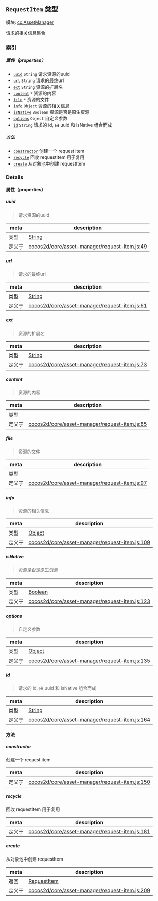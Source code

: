 ## `RequestItem` 类型



模块: [cc.AssetManager](../modules/cc.AssetManager.md)


请求的相关信息集合



### 索引

##### 属性（properties）

  - [`uuid`](#uuid) `String` 请求资源的uuid
  - [`url`](#url) `String` 请求的最终url
  - [`ext`](#ext) `String` 资源的扩展名
  - [`content`](#content) `*` 资源的内容
  - [`file`](#file) `*` 资源的文件
  - [`info`](#info) `Object` 资源的相关信息
  - [`isNative`](#isnative) `Boolean` 资源是否是原生资源
  - [`options`](#options) `Object` 自定义参数
  - [`id`](#id) `String` 请求的 id, 由 uuid 和 isNative 组合而成



##### 方法

  - [`constructor`](#constructor) 创建一个 request item
  - [`recycle`](#recycle) 回收 requestItem 用于复用
  - [`create`](#create) 从对象池中创建 requestItem



### Details


#### 属性（properties）


##### uuid

> 请求资源的uuid

| meta | description |
|------|-------------|
| 类型 | <a href="https://developer.mozilla.org/en/JavaScript/Reference/Global_Objects/String" class="crosslink external" target="_blank">String</a> |
| 定义于 | [cocos2d/core/asset-manager/request-item.js:49](https://github.com/cocos-creator/engine/blob/793ed1e41a1e981ef927cb5ecccb6f051f942b50/cocos2d/core/asset-manager/request-item.js#L49) |



##### url

> 请求的最终url

| meta | description |
|------|-------------|
| 类型 | <a href="https://developer.mozilla.org/en/JavaScript/Reference/Global_Objects/String" class="crosslink external" target="_blank">String</a> |
| 定义于 | [cocos2d/core/asset-manager/request-item.js:61](https://github.com/cocos-creator/engine/blob/793ed1e41a1e981ef927cb5ecccb6f051f942b50/cocos2d/core/asset-manager/request-item.js#L61) |



##### ext

> 资源的扩展名

| meta | description |
|------|-------------|
| 类型 | <a href="https://developer.mozilla.org/en/JavaScript/Reference/Global_Objects/String" class="crosslink external" target="_blank">String</a> |
| 定义于 | [cocos2d/core/asset-manager/request-item.js:73](https://github.com/cocos-creator/engine/blob/793ed1e41a1e981ef927cb5ecccb6f051f942b50/cocos2d/core/asset-manager/request-item.js#L73) |



##### content

> 资源的内容

| meta | description |
|------|-------------|
| 类型 |  |
| 定义于 | [cocos2d/core/asset-manager/request-item.js:85](https://github.com/cocos-creator/engine/blob/793ed1e41a1e981ef927cb5ecccb6f051f942b50/cocos2d/core/asset-manager/request-item.js#L85) |



##### file

> 资源的文件

| meta | description |
|------|-------------|
| 类型 |  |
| 定义于 | [cocos2d/core/asset-manager/request-item.js:97](https://github.com/cocos-creator/engine/blob/793ed1e41a1e981ef927cb5ecccb6f051f942b50/cocos2d/core/asset-manager/request-item.js#L97) |



##### info

> 资源的相关信息

| meta | description |
|------|-------------|
| 类型 | <a href="https://developer.mozilla.org/en/JavaScript/Reference/Global_Objects/Object" class="crosslink external" target="_blank">Object</a> |
| 定义于 | [cocos2d/core/asset-manager/request-item.js:109](https://github.com/cocos-creator/engine/blob/793ed1e41a1e981ef927cb5ecccb6f051f942b50/cocos2d/core/asset-manager/request-item.js#L109) |



##### isNative

> 资源是否是原生资源

| meta | description |
|------|-------------|
| 类型 | <a href="https://developer.mozilla.org/en/JavaScript/Reference/Global_Objects/Boolean" class="crosslink external" target="_blank">Boolean</a> |
| 定义于 | [cocos2d/core/asset-manager/request-item.js:123](https://github.com/cocos-creator/engine/blob/793ed1e41a1e981ef927cb5ecccb6f051f942b50/cocos2d/core/asset-manager/request-item.js#L123) |



##### options

> 自定义参数

| meta | description |
|------|-------------|
| 类型 | <a href="https://developer.mozilla.org/en/JavaScript/Reference/Global_Objects/Object" class="crosslink external" target="_blank">Object</a> |
| 定义于 | [cocos2d/core/asset-manager/request-item.js:135](https://github.com/cocos-creator/engine/blob/793ed1e41a1e981ef927cb5ecccb6f051f942b50/cocos2d/core/asset-manager/request-item.js#L135) |



##### id

> 请求的 id, 由 uuid 和 isNative 组合而成

| meta | description |
|------|-------------|
| 类型 | <a href="https://developer.mozilla.org/en/JavaScript/Reference/Global_Objects/String" class="crosslink external" target="_blank">String</a> |
| 定义于 | [cocos2d/core/asset-manager/request-item.js:164](https://github.com/cocos-creator/engine/blob/793ed1e41a1e981ef927cb5ecccb6f051f942b50/cocos2d/core/asset-manager/request-item.js#L164) |






<!-- Method Block -->
#### 方法


##### constructor

创建一个 request item

| meta | description |
|------|-------------|
| 定义于 | [cocos2d/core/asset-manager/request-item.js:150](https://github.com/cocos-creator/engine/blob/793ed1e41a1e981ef927cb5ecccb6f051f942b50/cocos2d/core/asset-manager/request-item.js#L150) |



##### recycle

回收 requestItem 用于复用

| meta | description |
|------|-------------|
| 定义于 | [cocos2d/core/asset-manager/request-item.js:181](https://github.com/cocos-creator/engine/blob/793ed1e41a1e981ef927cb5ecccb6f051f942b50/cocos2d/core/asset-manager/request-item.js#L181) |



##### create

从对象池中创建 requestItem

| meta | description |
|------|-------------|
| 返回 | <a href="../classes/RequestItem.html" class="crosslink">RequestItem</a> 
| 定义于 | [cocos2d/core/asset-manager/request-item.js:209](https://github.com/cocos-creator/engine/blob/793ed1e41a1e981ef927cb5ecccb6f051f942b50/cocos2d/core/asset-manager/request-item.js#L209) |




